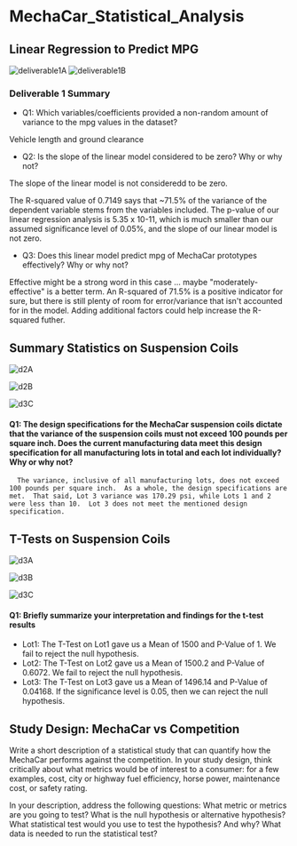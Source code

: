 # MechaCar_Statistical_Analysis



## Linear Regression to Predict MPG
![deliverable1A](https://user-images.githubusercontent.com/88443672/145734873-d1457400-5a82-4d9c-a284-81562e19bedb.png)
![deliverable1B](https://user-images.githubusercontent.com/88443672/145734876-f0ec7301-b7c1-4b00-a5cd-912f651bf050.png)

### Deliverable 1 Summary
      
- Q1: Which variables/coefficients provided a non-random amount of variance to the mpg values in the dataset?

Vehicle length and ground clearance
      
- Q2: Is the slope of the linear model considered to be zero? Why or why not?

The slope of the linear model is not consideredd to be zero.  

The R-squared value of 0.7149 says that ~71.5% of the variance of the dependent variable stems from the variables included.  The p-value of our linear regression  analysis is 5.35 x 10-11, which is much smaller than our assumed significance level of 0.05%, and the slope of our linear model is not zero.

- Q3: Does this linear model predict mpg of MechaCar prototypes effectively? Why or why not?

Effective might be a strong word in this case ... maybe "moderately-effective" is a better term.  An R-squared of 71.5% is a positive indicator for sure, but there is still plenty of room for error/variance that isn't accounted for in the model.  Adding additional factors could help increase the R-squared futher.
      
        
## Summary Statistics on Suspension Coils
![d2A](https://user-images.githubusercontent.com/88443672/145734979-e29556bc-d721-4a73-8029-56c839505d85.png)

![d2B](https://user-images.githubusercontent.com/88443672/145736705-73d2de9b-b9ed-4fcc-9c52-b8661c76f825.png)

![d3C](https://user-images.githubusercontent.com/88443672/150871513-39a49a1d-924f-4d89-81ac-2aeb65cb2b2b.png)

#### Q1: The design specifications for the MechaCar suspension coils dictate that the variance of the suspension coils must not exceed 100 pounds per square inch. Does the current manufacturing data meet this design specification for all manufacturing lots in total and each lot individually? Why or why not?
      The variance, inclusive of all manufacturing lots, does not exceed 100 pounds per square inch.  As a whole, the design specifications are met.  That said, Lot 3 variance was 170.29 psi, while Lots 1 and 2 were less than 10.  Lot 3 does not meet the mentioned design specification.
      
## T-Tests on Suspension Coils
![d3A](https://user-images.githubusercontent.com/88443672/150873484-108bef0a-4f5e-4b58-aad8-44c9af5ae6e5.png)

![d3B](https://user-images.githubusercontent.com/88443672/150873493-de54e47d-f27b-4a9d-9ffc-d7f72e658288.png)

![d3C](https://user-images.githubusercontent.com/88443672/150873509-5692eb2f-6edb-4fb3-b6d3-d26d417fbe4c.png)

#### Q1: Briefly summarize your interpretation and findings for the t-test results
* Lot1: The T-Test on Lot1 gave us a Mean of 1500 and P-Value of 1.  We fail to reject the null hypothesis.
* Lot2: The T-Test on Lot2 gave us a Mean of 1500.2 and P-Value of 0.6072.  We fail to reject the null hypothesis.
* Lot3: The T-Test on Lot3 gave us a Mean of 1496.14 and P-Value of 0.04168.  If the significance level is 0.05, then we can reject the null hypothesis.

## Study Design: MechaCar vs Competition

Write a short description of a statistical study that can quantify how the MechaCar performs against the competition. In your study design, think critically about what metrics would be of interest to a consumer: for a few examples, cost, city or highway fuel efficiency, horse power, maintenance cost, or safety rating.

In your description, address the following questions:
What metric or metrics are you going to test?
What is the null hypothesis or alternative hypothesis?
What statistical test would you use to test the hypothesis? And why?
What data is needed to run the statistical test?
